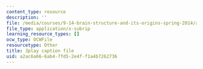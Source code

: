 ```yaml
---
content_type: resource
description: ''
file: /media/courses/9-14-brain-structure-and-its-origins-spring-2014/a2ac6a666ab47fd52e4ff1a4b7262736_555116.srt
file_type: application/x-subrip
learning_resource_types: []
ocw_type: OCWFile
resourcetype: Other
title: 3play caption file
uid: a2ac6a66-6ab4-7fd5-2e4f-f1a4b7262736
---
```

